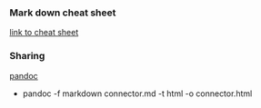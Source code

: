 ### Mark down cheat sheet

[link to cheat sheet](https://github.com/adam-p/markdown-here/wiki/Markdown-Cheatsheet)

### Sharing
[pandoc](https://github.com/jgm/pandoc)

* pandoc -f markdown connector.md -t html -o connector.html
